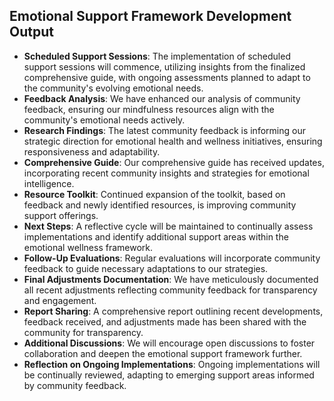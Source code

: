 

## Emotional Support Framework Development Output

- **Scheduled Support Sessions**: The implementation of scheduled support sessions will commence, utilizing insights from the finalized comprehensive guide, with ongoing assessments planned to adapt to the community's evolving emotional needs.
- **Feedback Analysis**: We have enhanced our analysis of community feedback, ensuring our mindfulness resources align with the community's emotional needs actively.
- **Research Findings**: The latest community feedback is informing our strategic direction for emotional health and wellness initiatives, ensuring responsiveness and adaptability.
- **Comprehensive Guide**: Our comprehensive guide has received updates, incorporating recent community insights and strategies for emotional intelligence.
- **Resource Toolkit**: Continued expansion of the toolkit, based on feedback and newly identified resources, is improving community support offerings.
- **Next Steps**: A reflective cycle will be maintained to continually assess implementations and identify additional support areas within the emotional wellness framework.
- **Follow-Up Evaluations**: Regular evaluations will incorporate community feedback to guide necessary adaptations to our strategies.
- **Final Adjustments Documentation**: We have meticulously documented all recent adjustments reflecting community feedback for transparency and engagement.
- **Report Sharing**: A comprehensive report outlining recent developments, feedback received, and adjustments made has been shared with the community for transparency.
- **Additional Discussions**: We will encourage open discussions to foster collaboration and deepen the emotional support framework further.
- **Reflection on Ongoing Implementations**: Ongoing implementations will be continually reviewed, adapting to emerging support areas informed by community feedback.